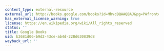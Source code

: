 ```yaml
---
content_type: external-resource
external_url: http://books.google.com/books?id=MhvcBQAAQBAJ&pg=PAfrontcover
has_external_license_warning: true
license: https://en.wikipedia.org/wiki/All_rights_reserved
status: ''
title: Google Books
uid: b2681d06-b9d2-43ce-ab4d-228d630839d8
wayback_url: ''
---
```

